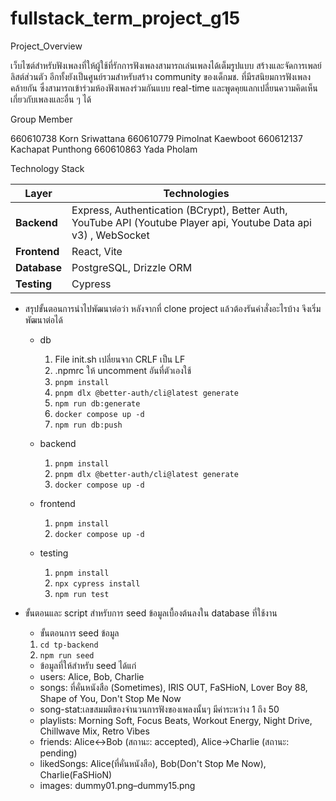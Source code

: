 # fullstack_term_project_g15

Project_Overview

เว็บไซต์สำหรับฟังเพลงที่ให้ผู้ใช้ที่รักการฟังเพลงสามารถเล่นเพลงได้เต็มรูปแบบ สร้างและจัดการเพลย์ลิสต์ส่วนตัว อีกทั้งยังเป็นศูนย์รวมสำหรับสร้าง community ของเด็กมช. ที่มีรสนิยมการฟังเพลงคล้ายกัน ซึ่งสามารถเข้าร่วมห้องฟังเพลงร่วมกันแบบ real-time และพูดคุยแลกเปลี่ยนความคิดเห็นเกี่ยวกับเพลงและอื่น ๆ ได้

Group Member

660610738	Korn Sriwattana	660610779	Pimolnat Kaewboot	660612137	Kachapat Punthong	660610863	Yada Pholam

Technology Stack 

| **Layer** | **Technologies** |
|------------|------------------|
| **Backend** | Express, Authentication (BCrypt), Better Auth, YouTube API (Youtube Player api, Youtube Data api v3) , WebSocket |
| **Frontend** | React, Vite |
| **Database** | PostgreSQL, Drizzle ORM |
| **Testing** | Cypress |

- สรุปขั้นตอนการนำไปพัฒนาต่อว่า หลังจากที่ clone project แล้วต้องรันคำสั่งอะไรบ้าง จึงเริ่มพัฒนาต่อได้
    - db
        1. File init.sh เปลี่ยนจาก CRLF เป็น LF
        2. .npmrc ให้ uncomment อันที่ตัวเองใช้
        3. `pnpm install`
        4. `pnpm dlx @better-auth/cli@latest generate`
        5. `npm run db:generate`
        6. `docker compose up -d`
        7. `npm run db:push`

    - backend
        1. `pnpm install`
        2. `pnpm dlx @better-auth/cli@latest generate`
        3. `docker compose up -d`

    - frontend
        1. `pnpm install`
        2. `docker compose up -d`

    - testing
        1. `pnpm install`
        2. `npx cypress install`
        3. `npm run test`

- ขั้นตอนและ script สำหรับการ seed ข้อมูลเบื้องต้นลงใน database ที่ใช้งาน
  - ขั้นตอนการ seed ข้อมูล
  1. `cd tp-backend`
  2. `npm run seed`
  - ข้อมูลที่ให้สำหรับ seed ได้แก่
  - users: Alice, Bob, Charlie
  - songs: ที่คั่นหนังสือ (Sometimes), IRIS OUT, FaSHioN, Lover Boy 88, Shape of You, Don't Stop Me Now
  - song-stat:เลขสมมติของจำนวนการฟังของเพลงนั้นๆ มีค่าระหว่าง 1 ถึง 50
  - playlists: Morning Soft, Focus Beats, Workout Energy, Night Drive, Chillwave Mix, Retro Vibes
  - friends: Alice↔Bob (สถานะ: accepted), Alice→Charlie (สถานะ: pending)
  - likedSongs: Alice(ที่คั่นหนังสือ), Bob(Don't Stop Me Now), Charlie(FaSHioN)
  - images: dummy01.png–dummy15.png

